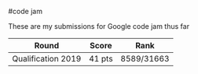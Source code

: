 #code jam

These are my submissions for Google code jam thus far

| Round              | Score  | Rank       |
|--------------------|--------|------------|
| Qualification 2019 | 41 pts | 8589/31663 |